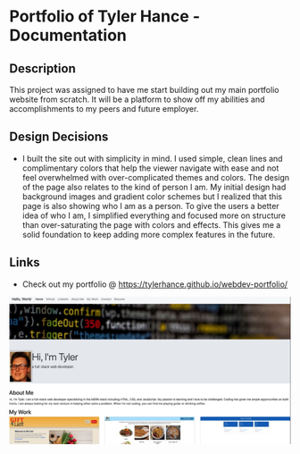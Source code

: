 # Portfolio of Tyler Hance - Documentation

<h2>Description</h2>

This project was assigned to have me start building out my main portfolio website from scratch. It will be a platform to show off my abilities and accomplishments to my peers and future employer. 

<h2>Design Decisions</h2>

* I built the site out with simplicity in mind. I used simple, clean lines and complimentary colors that help the viewer navigate with ease and not feel overwhelmed with over-complicated themes and colors. The design of the page also relates to the kind of person I am. My initial design had background images and gradient color schemes but I realized that this page is also showing who I am as a person. To give the users a better idea of who I am, I simplified everything and focused more on structure than over-saturating the page with colors and effects. This gives me a solid foundation to keep adding more complex features in the future.


<h2>Links</h2>

* Check out my portfolio @ https://tylerhance.github.io/webdev-portfolio/



![MyPortfolioScreenshot](./assets/images/portfolioscreenshot.jpeg)
